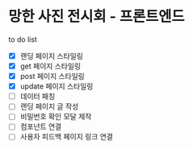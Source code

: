 # 망한 사진 전시회 - 프론트엔드
to do list
- [x] 랜딩 페이지 스타일링
- [x] get 페이지 스타일링
- [x] post 페이지 스타일링
- [x] update 페이지 스타일링
- [ ] 데이터 패칭 
- [ ] 랜딩 페이지 글 작성
- [ ] 비밀번호 확인 모달 제작
- [ ] 컴포넌트 연결
- [ ] 사용자 피드백 페이지 링크 연결

